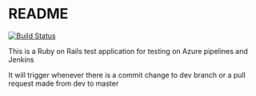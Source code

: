 # README

[![Build Status](https://dev.azure.com/admreececollett/RailsAppPipelineTest/_apis/build/status/RailsAppForJenkinsTest)](https://dev.azure.com/admreececollett/RailsAppPipelineTest/_build/latest?definitionId=4)

This is a Ruby on Rails test application for testing on Azure pipelines and Jenkins

It will trigger whenever there is a commit change to dev branch or a pull request made from dev to master
